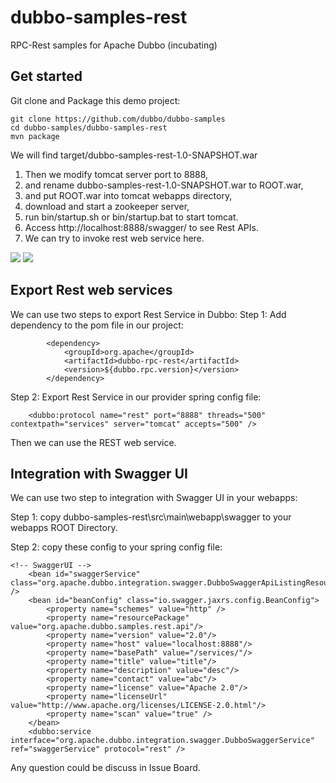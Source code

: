 # dubbo-samples-rest
RPC-Rest samples for Apache Dubbo (incubating)

## Get started

Git clone and Package this demo project:
```
git clone https://github.com/dubbo/dubbo-samples
cd dubbo-samples/dubbo-samples-rest
mvn package
```

We will find target/dubbo-samples-rest-1.0-SNAPSHOT.war
1. Then we modify tomcat server port to 8888, 
2. and rename dubbo-samples-rest-1.0-SNAPSHOT.war to ROOT.war,
3. and put ROOT.war into tomcat webapps directory, 
4. download and start a zookeeper server,
5. run bin/startup.sh or bin/startup.bat to start tomcat.
6. Access http://localhost:8888/swagger/ to see Rest APIs.
7. We can try to invoke rest web service here.

![](https://raw.githubusercontent.com/dubbo/dubbo-samples/master/dubbo-samples-rest/screenshots/01.png)
![](https://raw.githubusercontent.com/dubbo/dubbo-samples/master/dubbo-samples-rest/screenshots/02.png)

## Export Rest web services 

We can use two steps to export Rest Service in Dubbo:
Step 1: Add dependency to the pom file in our project:
```
        <dependency>
            <groupId>org.apache</groupId>
            <artifactId>dubbo-rpc-rest</artifactId>
            <version>${dubbo.rpc.version}</version>
        </dependency>
```

Step 2: Export Rest Service in our provider spring config file:

```
    <dubbo:protocol name="rest" port="8888" threads="500" contextpath="services" server="tomcat" accepts="500" />
```

Then we can use the REST web service.

## Integration with Swagger UI

We can use two step to integration with Swagger UI in your webapps:

Step 1: copy dubbo-samples-rest\src\main\webapp\swagger to your webapps ROOT Directory.

Step 2: copy these config to your spring config file:

```
<!-- SwaggerUI -->
    <bean id="swaggerService" class="org.apache.dubbo.integration.swagger.DubboSwaggerApiListingResource" />
    <bean id="beanConfig" class="io.swagger.jaxrs.config.BeanConfig">
        <property name="schemes" value="http" />
        <property name="resourcePackage" value="org.apache.dubbo.samples.rest.api"/>
        <property name="version" value="2.0"/>
        <property name="host" value="localhost:8888"/>
        <property name="basePath" value="/services/"/>
        <property name="title" value="title"/>
        <property name="description" value="desc"/>
        <property name="contact" value="abc"/>
        <property name="license" value="Apache 2.0"/>
        <property name="licenseUrl" value="http://www.apache.org/licenses/LICENSE-2.0.html"/>
        <property name="scan" value="true" />
    </bean>
    <dubbo:service interface="org.apache.dubbo.integration.swagger.DubboSwaggerService" ref="swaggerService" protocol="rest" />

```

Any question could be discuss in Issue Board.
